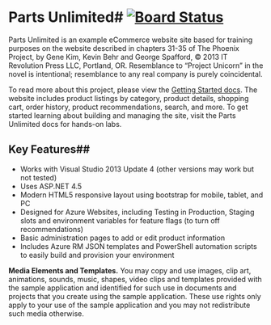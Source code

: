 # Parts Unlimited# [![Board Status](https://dev.azure.com/paul-msft/395ebd45-0fb1-4482-b77f-2f6a4ba5b551/eac1858d-204c-4f9e-96ef-1430b536c9df/_apis/work/boardbadge/0c42f6b8-ad26-4ede-bb6d-522f5a041ed7?columnOptions=1)](https://dev.azure.com/paul-msft/395ebd45-0fb1-4482-b77f-2f6a4ba5b551/_boards/board/t/eac1858d-204c-4f9e-96ef-1430b536c9df/Microsoft.RequirementCategory/)

Parts Unlimited is an example eCommerce website site based for training purposes on the website described in chapters 31-35 of The Phoenix Project, by Gene Kim, Kevin Behr and George Spafford, © 2013 IT Revolution Press LLC, Portland, OR. Resemblance to “Project Unicorn” in the novel is intentional; resemblance to any real company is purely coincidental.

To read more about this project, please view the [Getting Started docs](docs/GettingStarted.md). The website includes product listings by category, product details, shopping cart, order history, product recommendations, search, and more.  To get started learning about building and managing the site, visit the Parts Unlimited docs for hands-on labs. 

## Key Features##
- Works with Visual Studio 2013 Update 4 (other versions may work but not tested)
- Uses ASP.NET 4.5
- Modern HTML5 responsive layout using bootstrap for mobile, tablet, and PC
- Designed for Azure Websites, including Testing in Production, Staging slots and environment variables for feature flags (to turn off recommendations)
- Basic administration pages to add or edit product information
- Includes Azure RM JSON templates and PowerShell automation scripts to easily build and provision your environment

**Media Elements and Templates.** You may copy and use images, clip art, animations, sounds, music, shapes, video clips and templates provided with the sample application and identified for such use in documents and projects that you create using the sample application. These use rights only apply to your use of the sample application and you may not redistribute such media otherwise.
